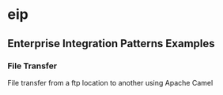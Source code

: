 # eip
## Enterprise Integration Patterns Examples

### File Transfer
File transfer from a ftp location to another using Apache Camel
